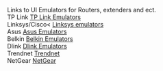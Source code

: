 Links to UI Emulators for Routers, extenders and ect.
<br>
TP Link
[TP Link Emulators](https://www.tp-link.com/ca/support/emulator/)
<br>
Linksys/Cisco<
[Linksys emulators](https://ui.linksys.com/)
<br>
Asus
[Asus Emulators](https://demoui.asus.com/)
<br>
Belkin
[Belkin Emulators](http://ui.belkin.com/)
<br>
Dlink
[Dlink Emulators](https://support.dlink.ca/Emulators/dir605l/111/index.html)
<br>
Trendnet
[Trendnet](https://www.trendnet.com/support/emulators.asp)
<br>
NetGear
[NetGear](http://www.winco.com.hk/support/product_emulator.asp)



